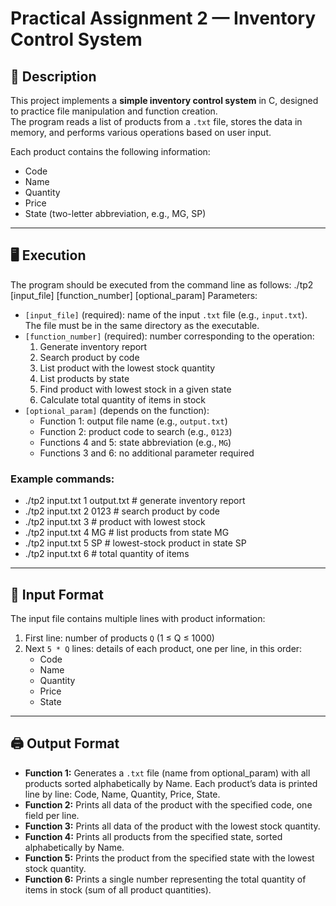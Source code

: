 # Practical Assignment 2 — Inventory Control System

## 📌 Description
This project implements a **simple inventory control system** in C, designed to practice file manipulation and function creation.  
The program reads a list of products from a `.txt` file, stores the data in memory, and performs various operations based on user input.  

Each product contains the following information:
- Code
- Name
- Quantity
- Price
- State (two-letter abbreviation, e.g., MG, SP)

---

## 🖥️ Execution
The program should be executed from the command line as follows:
./tp2 [input_file] [function_number] [optional_param]
Parameters:
- `[input_file]` (required): name of the input `.txt` file (e.g., `input.txt`). The file must be in the same directory as the executable.
- `[function_number]` (required): number corresponding to the operation:
  1. Generate inventory report
  2. Search product by code
  3. List product with the lowest stock quantity
  4. List products by state
  5. Find product with lowest stock in a given state
  6. Calculate total quantity of items in stock
- `[optional_param]` (depends on the function):
  - Function 1: output file name (e.g., `output.txt`)
  - Function 2: product code to search (e.g., `0123`)
  - Functions 4 and 5: state abbreviation (e.g., `MG`)
  - Functions 3 and 6: no additional parameter required

### Example commands:
- ./tp2 input.txt 1 output.txt # generate inventory report
- ./tp2 input.txt 2 0123 # search product by code
- ./tp2 input.txt 3 # product with lowest stock
- ./tp2 input.txt 4 MG # list products from state MG
- ./tp2 input.txt 5 SP # lowest-stock product in state SP
- ./tp2 input.txt 6 # total quantity of items


---

## 📝 Input Format
The input file contains multiple lines with product information:
1. First line: number of products `Q` (1 ≤ Q ≤ 1000)
2. Next `5 * Q` lines: details of each product, one per line, in this order:
   - Code
   - Name
   - Quantity
   - Price
   - State
---

## 🖨️ Output Format
- **Function 1:** Generates a `.txt` file (name from optional_param) with all products sorted alphabetically by Name. Each product’s data is printed line by line: Code, Name, Quantity, Price, State.  
- **Function 2:** Prints all data of the product with the specified code, one field per line.  
- **Function 3:** Prints all data of the product with the lowest stock quantity.  
- **Function 4:** Prints all products from the specified state, sorted alphabetically by Name.  
- **Function 5:** Prints the product from the specified state with the lowest stock quantity.  
- **Function 6:** Prints a single number representing the total quantity of items in stock (sum of all product quantities).  






